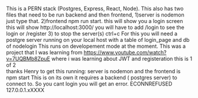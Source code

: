 This is a PERN stack (Postgres, Express, React, Node).
This also has two files that need to be run backend and then frontend,
1)server is nodemon just type that.
2)frontend npm run start.
this will show you a login screen
this will show http://localhost:3000/
you will have to add /login to see the login
or /register
3) to stop the server(s) ctrl+c
For this you will need a postgre server running on your local host
with a table of login_page and db of nodelogin
This runs on developement mode at the moment. 
This was a project that I was learning from https://www.youtube.com/watch?v=7UQBMb8ZpuE where i was learning about JWT and registeration this is 1 of 2  
thanks Henry 
to get this running: server is nodemon and the frontend is npm start
This is on its own it requires a backend ( postgres server) to connect to. So you cant login you will get an error. ECONNREFUSED 127.0.0.1.xXXXX
